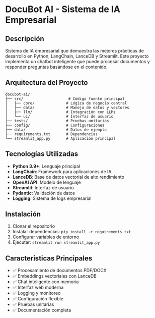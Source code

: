 # DocuBot AI - Sistema de IA Empresarial

## Descripción
Sistema de IA empresarial que demuestra las mejores prácticas de desarrollo en Python, LangChain, LanceDB y Streamlit. Este proyecto implementa un chatbot inteligente que puede procesar documentos y responder preguntas basándose en el contenido.

## Arquitectura del Proyecto

```
docubot-ai/
├── src/                    # Código fuente principal
│   ├── core/              # Lógica de negocio central
│   ├── data/              # Manejo de datos y vectores
│   ├── llm/               # Integración con LLMs
│   └── ui/                # Interfaz de usuario
├── tests/                 # Pruebas unitarias
├── config/                # Configuraciones
├── data/                  # Datos de ejemplo
├── requirements.txt       # Dependencias
└── streamlit_app.py       # Aplicación principal
```

## Tecnologías Utilizadas

- **Python 3.9+**: Lenguaje principal
- **LangChain**: Framework para aplicaciones de IA
- **LanceDB**: Base de datos vectorial de alto rendimiento
- **OpenAI API**: Modelo de lenguaje
- **Streamlit**: Interfaz de usuario
- **Pydantic**: Validación de datos
- **Logging**: Sistema de logs empresarial

## Instalación

1. Clonar el repositorio
2. Instalar dependencias: `pip install -r requirements.txt`
3. Configurar variables de entorno
4. Ejecutar: `streamlit run streamlit_app.py`

## Características Principales

- ✅ Procesamiento de documentos PDF/DOCX
- ✅ Embeddings vectoriales con LanceDB
- ✅ Chat inteligente con memoria
- ✅ Interfaz web moderna
- ✅ Logging y monitoreo
- ✅ Configuración flexible
- ✅ Pruebas unitarias
- ✅ Documentación completa
